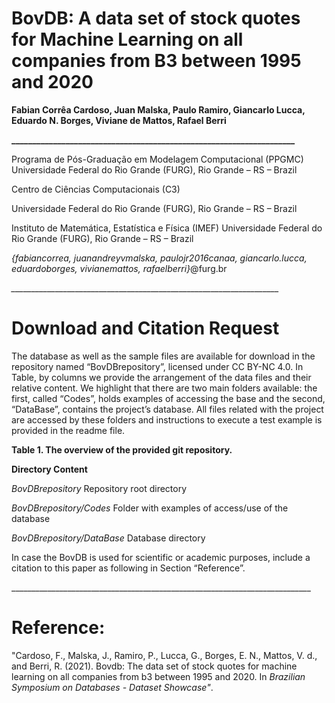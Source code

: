 ﻿
# **BovDB: A data set of stock quotes for Machine Learning on all companies from B3 between 1995 and 2020**

**Fabian Corrêa Cardoso, Juan Malska, Paulo Ramiro, Giancarlo Lucca, Eduardo N. Borges, Viviane de Mattos, Rafael Berri**

**\_\_\_\_\_\_\_\_\_\_\_\_\_\_\_\_\_\_\_\_\_\_\_\_\_\_\_\_\_\_\_\_\_\_\_\_\_\_\_\_\_\_\_\_\_\_\_\_\_\_\_\_\_\_\_\_\_\_\_\_\_\_\_\_\_\_\_\_**

Programa de Pós-Graduação em Modelagem Computacional (PPGMC) Universidade Federal do Rio Grande (FURG), Rio Grande – RS – Brazil

Centro de Ciências Computacionais (C3)

Universidade Federal do Rio Grande (FURG), Rio Grande – RS – Brazil

Instituto de Matemática, Estatística e Física (IMEF) Universidade Federal do Rio Grande (FURG), Rio Grande – RS – Brazil

*{*fabiancorrea, juanandreyvmalska, paulojr2016canaa, giancarlo.lucca, eduardoborges, vivianemattos, rafaelberri*}*@furg.br

*\_\_\_\_\_\_\_\_\_\_\_\_\_\_\_\_\_\_\_\_\_\_\_\_\_\_\_\_\_\_\_\_\_\_\_\_\_\_\_\_\_\_\_\_\_\_\_\_\_\_\_\_\_\_\_\_\_\_\_\_\_\_\_\_\_\_\_*
# **Download and Citation Request**
The database as well as the sample files are available for download in the repository named “BovDBrepository”, licensed under CC BY-NC 4.0. In Table, by columns we provide the arrangement of the data files and their relative content. We highlight that there are two main folders available: the first, called “Codes”, holds examples of accessing the base and the second, “DataBase”, contains the project’s database. All files related with the project are accessed by these folders and instructions to execute a test example is provided in the readme file.

**Table 1. The overview of the provided git repository.**

**Directory	Content**

*BovDBrepository*	Repository root directory

*BovDBrepository/Codes*	Folder with examples of access/use of the database

*BovDBrepository/DataBase*	Database directory


In case the BovDB is used for scientific or academic purposes, include a citation to this paper as following in Section “Reference”.



\_\_\_\_\_\_\_\_\_\_\_\_\_\_\_\_\_\_\_\_\_\_\_\_\_\_\_\_\_\_\_\_\_\_\_\_\_\_\_\_\_\_\_\_\_\_\_\_\_\_\_\_\_\_\_\_\_\_\_\_\_\_\_\_\_\_\_\_\_\_\_\_\_\_\_

# **Reference:**
"Cardoso, F., Malska, J., Ramiro, P., Lucca, G., Borges, E. N., Mattos, V. d., and Berri, R. (2021). Bovdb: The data set of stock quotes for machine learning on all companies from b3 between 1995 and 2020. In *Brazilian Symposium on Databases - Dataset Showcase"*.  

